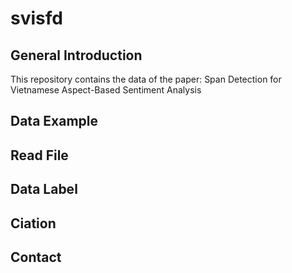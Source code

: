 # svisfd
## General Introduction
This repository contains the data of the paper: Span Detection for Vietnamese Aspect-Based Sentiment Analysis

## Data Example

## Read File

## Data Label

## Ciation

## Contact
